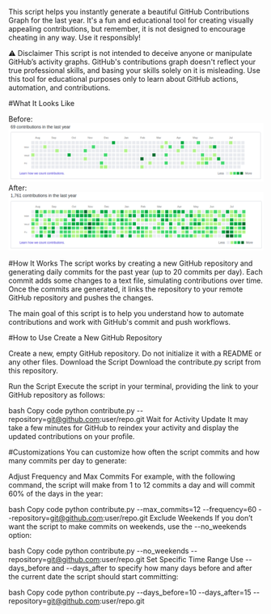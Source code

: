 This script helps you instantly generate a beautiful GitHub Contributions Graph for the last year. It's a fun and educational tool for creating visually appealing contributions, but remember, it is not designed to encourage cheating in any way. Use it responsibly!

⚠️ Disclaimer
This script is not intended to deceive anyone or manipulate GitHub’s activity graphs. GitHub's contributions graph doesn't reflect your true professional skills, and basing your skills solely on it is misleading. Use this tool for educational purposes only to learn about GitHub actions, automation, and contributions.

#What It Looks Like

Before:
![Before](before.png)
After:
![After](after.png)

#How It Works
The script works by creating a new GitHub repository and generating daily commits for the past year (up to 20 commits per day). Each commit adds some changes to a text file, simulating contributions over time. Once the commits are generated, it links the repository to your remote GitHub repository and pushes the changes.

The main goal of this script is to help you understand how to automate contributions and work with GitHub's commit and push workflows.

#How to Use
Create a New GitHub Repository

Create a new, empty GitHub repository.
Do not initialize it with a README or any other files.
Download the Script
Download the contribute.py script from this repository.

Run the Script
Execute the script in your terminal, providing the link to your GitHub repository as follows:

bash
Copy code
python contribute.py --repository=git@github.com:user/repo.git
Wait for Activity Update
It may take a few minutes for GitHub to reindex your activity and display the updated contributions on your profile.

#Customizations
You can customize how often the script commits and how many commits per day to generate:

Adjust Frequency and Max Commits
For example, with the following command, the script will make from 1 to 12 commits a day and will commit 60% of the days in the year:

bash
Copy code
python contribute.py --max_commits=12 --frequency=60 --repository=git@github.com:user/repo.git
Exclude Weekends
If you don’t want the script to make commits on weekends, use the --no_weekends option:

bash
Copy code
python contribute.py --no_weekends --repository=git@github.com:user/repo.git
Set Specific Time Range
Use --days_before and --days_after to specify how many days before and after the current date the script should start committing:

bash
Copy code
python contribute.py --days_before=10 --days_after=15 --repository=git@github.com:user/repo.git

